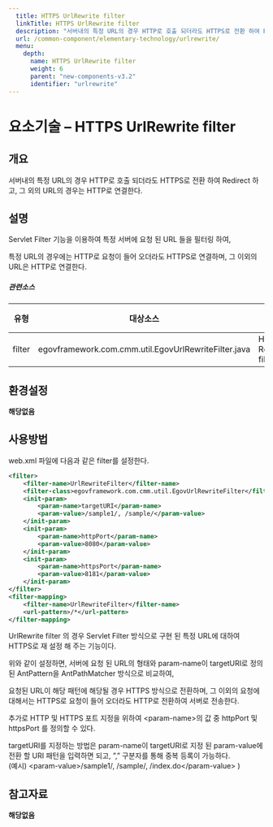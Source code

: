 ```yaml
---
  title: HTTPS UrlRewrite filter
  linkTitle: HTTPS UrlRewrite filter
  description: "서버내의 특정 URL의 경우 HTTP로 호출 되더라도 HTTPS로 전환 하여 Redirect 하고, 그 외의 URL의 경우는 HTTP로 연결한다."
  url: /common-component/elementary-technology/urlrewrite/
  menu:
    depth:
      name: HTTPS UrlRewrite filter
      weight: 6
      parent: "new-components-v3.2"
      identifier: "urlrewrite"
---
```




# 요소기술 – HTTPS UrlRewrite filter

## 개요

 서버내의 특정 URL의 경우 HTTP로 호출 되더라도 HTTPS로 전환 하여 Redirect 하고, 그 외의 URL의 경우는 HTTP로 연결한다.

## 설명

 Servlet Filter 기능을 이용하여 특정 서버에 요청 된 URL 들을 필터링 하여,

 특정 URL의 경우에는 HTTP로 요청이 들어 오더라도 HTTPS로 연결하며, 그 이외의 URL은 HTTP로 연결한다.

##### 관련소스

| 유형 | 대상소스 | 설명 | 비고 |
| --- | --- | --- | --- |
| filter | egovframework.com.cmm.util.EgovUrlRewriteFilter.java | HTTPS Redirect filter |  |

## 환경설정

 **해당없음**

## 사용방법

 web.xml 파일에 다음과 같은 filter를 설정한다.

```xml
<filter>
	<filter-name>UrlRewriteFilter</filter-name>
	<filter-class>egovframework.com.cmm.util.EgovUrlRewriteFilter</filter-class>
	<init-param>
		<param-name>targetURI</param-name>
		<param-value>/sample1/, /sample/</param-value>
	</init-param>	
	<init-param>		
		<param-name>httpPort</param-name>
		<param-value>8080</param-value>
	</init-param>
	<init-param>		
		<param-name>httpsPort</param-name>
		<param-value>8181</param-value>
	</init-param>
</filter>
<filter-mapping>
	<filter-name>UrlRewriteFilter</filter-name>
	<url-pattern>/*</url-pattern>
</filter-mapping>
```

 UrlRewrite filter 의 경우 Servlet Filter 방식으로 구현 된 특정 URL에 대하여 HTTPS로 재 설정 해 주는 기능이다.

 위와 같이 설정하면, 서버에 요청 된 URL의 형태와 param-name이 targetURI로 정의 된 AntPattern을 AntPathMatcher 방식으로 비교하여,

 요청된 URL이 해당 패턴에 해당될 경우 HTTPS 방식으로 전환하며, 그 이외의 요청에 대해서는 HTTPS로 요청이 들어 오더라도 HTTP로 전환하여 서버로 전송한다.

 추가로 HTTP 및 HTTPS 포트 지정을 위하여 &lt;param-name&gt;의 값 중 httpPort 및 httpsPort 를 정의할 수 있다.

 targetURI를 지정하는 방법은 param-name이 targetURI로 지정 된 param-value에 전환 할 URI 패턴을 입력하면 되고, ”,” 구분자를 통해 중복 등록이 가능하다.  
(예시) &lt;param-value&gt;/sample1/, /sample/, /index.do&lt;/param-value&gt; )

## 참고자료

 **해당없음**